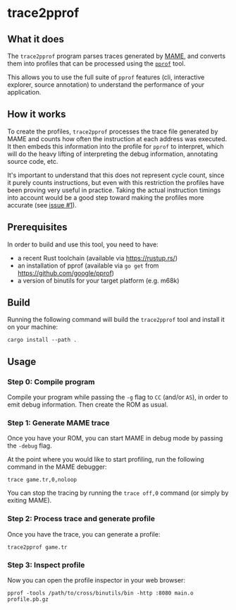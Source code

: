 # trace2pprof

## What it does

The `trace2pprof` program parses traces generated by [MAME](https://www.mamedev.org/), and converts them into profiles that can be processed using the [`pprof`](https://github.com/google/pprof) tool.

This allows you to use the full suite of `pprof` features (cli, interactive explorer, source annotation) to understand the performance of your application.

## How it works

To create the profiles, `trace2pprof` processes the trace file generated by MAME and counts how often the instruction at each address was executed. It then embeds this information into the profile for `pprof` to interpret, which will do the heavy lifting of interpreting the debug information, annotating source code, etc.

It's important to understand that this does not represent cycle count, since it purely counts instructions, but even with this restriction the profiles have been proving very useful in practice. Taking the actual instruction timings into account would be a good step toward making the profiles more accurate (see [issue #1](https://github.com/team-fullset/trace2pprof/issues/1)).

## Prerequisites

In order to build and use this tool, you need to have:

- a recent Rust toolchain (available via https://rustup.rs/)
- an installation of pprof (available via `go get` from https://github.com/google/pprof)
- a version of binutils for your target platform (e.g. m68k)

## Build

Running the following command will build the `trace2pprof` tool and install it on your machine:

```
cargo install --path .
```

## Usage

### Step 0: Compile program

Compile your program while passing the `-g` flag to `CC` (and/or `AS`), in order to emit debug information. Then create the ROM as usual.

### Step 1: Generate MAME trace

Once you have your ROM, you can start MAME in debug mode by passing the `-debug` flag.

At the point where you would like to start profiling, run the following command in the MAME debugger:

```
trace game.tr,0,noloop
```

You can stop the tracing by running the `trace off,0` command (or simply by exiting MAME).

### Step 2: Process trace and generate profile

Once you have the trace, you can generate a profile:

```
trace2pprof game.tr
```

### Step 3: Inspect profile

Now you can open the profile inspector in your web browser:

```
pprof -tools /path/to/cross/binutils/bin -http :8080 main.o profile.pb.gz
```
